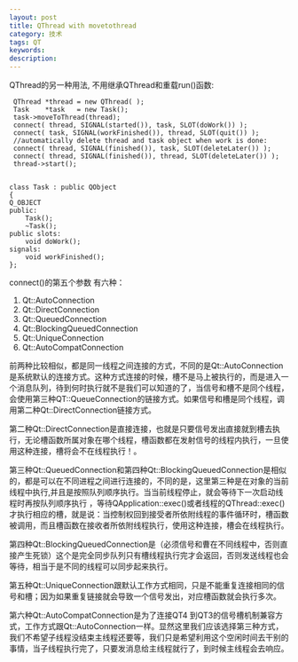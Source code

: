 ```yaml
---
layout: post
title: QThread with movetothread
category: 技术
tags: QT
keywords: 
description: 
---
```


QThread的另一种用法, 不用继承QThread和重载run()函数:

```
 QThread *thread = new QThread( );
 Task    *task   = new Task();
 task->moveToThread(thread);
 connect( thread, SIGNAL(started()), task, SLOT(doWork()) );
 connect( task, SIGNAL(workFinished()), thread, SLOT(quit()) );
 //automatically delete thread and task object when work is done:
 connect( thread, SIGNAL(finished()), task, SLOT(deleteLater()) );
 connect( thread, SIGNAL(finished()), thread, SLOT(deleteLater()) );
 thread->start();
```

```

class Task : public QObject
{
Q_OBJECT
public:
    Task();
    ~Task();
public slots:
    void doWork();
signals:
    void workFinished();
};
```
connect()的第五个参数
有六种：
1. Qt::AutoConnection
2. Qt::DirectConnection
3. Qt::QueuedConnection
4. Qt::BlockingQueuedConnection
5. Qt::UniqueConnection
6. Qt::AutoCompatConnection

前两种比较相似，都是同一线程之间连接的方式，不同的是Qt::AutoConnection是系统默认的连接方式。这种方式连接的时候，槽不是马上被执行的，而是进入一个消息队列，待到何时执行就不是我们可以知道的了，当信号和槽不是同个线程，会使用第三种QT::QueueConnection的链接方式。如果信号和槽是同个线程，调用第二种Qt::DirectConnection链接方式。

第二种Qt::DirectConnection是直接连接，也就是只要信号发出直接就到槽去执行，无论槽函数所属对象在哪个线程，槽函数都在发射信号的线程内执行，一旦使用这种连接，槽将会不在线程执行！。

第三种Qt::QueuedConnection和第四种Qt::BlockingQueuedConnection是相似的，都是可以在不同进程之间进行连接的，不同的是，这里第三种是在对象的当前线程中执行,并且是按照队列顺序执行。当当前线程停止，就会等待下一次启动线程时再按队列顺序执行  ，等待QApplication::exec()或者线程的QThread::exec()才执行相应的槽，就是说：当控制权回到接受者所依附线程的事件循环时，槽函数被调用，而且槽函数在接收者所依附线程执行，使用这种连接，槽会在线程执行。

第四种Qt::BlockingQueuedConnection是（必须信号和曹在不同线程中，否则直接产生死锁）这个是完全同步队列只有槽线程执行完才会返回，否则发送线程也会等待，相当于是不同的线程可以同步起来执行。

第五种Qt::UniqueConnection跟默认工作方式相同，只是不能重复连接相同的信号和槽；因为如果重复链接就会导致一个信号发出，对应槽函数就会执行多次。

第六种Qt::AutoCompatConnection是为了连接QT4 到QT3的信号槽机制兼容方式，工作方式跟Qt::AutoConnection一样。显然这里我们应该选择第三种方式，我们不希望子线程没结束主线程还要等，我们只是希望利用这个空闲时间去干别的事情，当子线程执行完了，只要发消息给主线程就行了，到时候主线程会去响应。